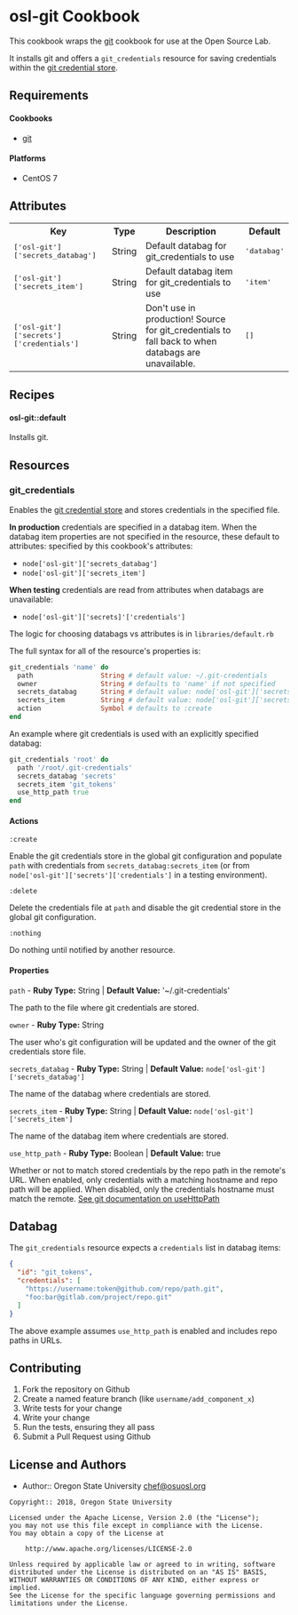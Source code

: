 osl-git Cookbook
================
This cookbook wraps the [git](https://supermarket.chef.io/cookbooks/git) cookbook for use at the
Open Source Lab.

It installs git and offers a `git_credentials` resource for saving credentials within the
[git credential store](https://git-scm.com/docs/git-credential-store).

Requirements
------------

#### Cookbooks
- [git](https://supermarket.chef.io/cookbooks/git)

#### Platforms
- CentOS 7

Attributes
----------
<table> <tr>
    <th>Key</th>
    <th>Type</th>
    <th>Description</th>
    <th>Default</th>
  </tr>
  <tr>
    <td><tt>['osl-git']['secrets_databag']</tt></td>
    <td>String</td>
    <td>Default databag for git_credentials to use</td>
    <td><tt>'databag'</tt></td>
  </tr>
  <tr>
    <td><tt>['osl-git']['secrets_item']</tt></td>
    <td>String</td>
    <td>Default databag item for git_credentials to use</td>
    <td><tt>'item'</tt></td>
  </tr>
  <tr>
    <td><tt>['osl-git']['secrets']['credentials']</tt></td>
    <td>String</td>
    <td>Don't use in production! Source for git_credentials to fall back to when databags are unavailable.</td>
    <td><tt>[]</tt></td>
  </tr>
</table>

Recipes
-------

#### osl-git::default
Installs git.

Resources
---------

### git_credentials
Enables the [git credential store](https://git-scm.com/docs/git-credential-store) and stores
credentials in the specified file.

**In production** credentials are specified in a databag item. When the databag item properties
are not specified in the resource, these default to attributes:
specified by this cookbook's attributes:
* `node['osl-git']['secrets_databag']` 
* `node['osl-git']['secrets_item']`

**When testing** credentials are read from attributes when databags are unavailable:
* `node['osl-git']['secrets]'['credentials']`

The logic for choosing databags vs attributes is in `libraries/default.rb`

The full syntax for all of the resource's properties is:
```ruby
git_credentials 'name' do
  path                 String # default value: ~/.git-credentials
  owner                String # defaults to 'name' if not specified
  secrets_databag      String # default value: node['osl-git']['secrets_databag']
  secrets_item         String # default value: node['osl-git']['secrets_item']
  action               Symbol # defaults to :create
end
```

An example where git credentials is used with an explicitly specified databag:
```ruby
git_credentials 'root' do
  path '/root/.git-credentials'
  secrets_databag 'secrets'
  secrets_item 'git_tokens'
  use_http_path true
end
```

#### Actions
`:create`

Enable the git credentials store in the global git configuration and populate `path` with
credentials from `secrets_databag:secrets_item` (or from
`node['osl-git']['secrets']['credentials']` in a testing environment).

`:delete`

Delete the credentials file at `path` and disable the git credential store in the global git
configuration.

`:nothing`

Do nothing until notified by another resource.

#### Properties
`path` - **Ruby Type:** String | **Default Value:** '~/.git-credentials'

The path to the file where git credentials are stored.

`owner` - **Ruby Type:** String

The user who's git configuration will be updated and the owner of the git credentials store file.

`secrets_databag` - **Ruby Type:** String | **Default Value:** `node['osl-git']['secrets_databag']`

The name of the databag where credentials are stored.

`secrets_item` - **Ruby Type:** String | **Default Value:** `node['osl-git']['secrets_item']`

The name of the databag item where credentials are stored.

`use_http_path` - **Ruby Type:** Boolean | **Default Value:** true

Whether or not to match stored credentials by the repo path in the remote's URL. When enabled, only
credentials with a matching hostname and repo path will be applied. When disabled, only the
credentials hostname must match the remote.
[See git documentation on useHttpPath](https://git-scm.com/docs/gitcredentials#gitcredentials-useHttpPath)

Databag
-------
The `git_credentials` resource expects a `credentials` list in databag items:

```json
{
  "id": "git_tokens",
  "credentials": [
    "https://username:token@github.com/repo/path.git",
    "foo:bar@gitlab.com/project/repo.git"
  ]
}
```

The above example assumes `use_http_path` is enabled and includes repo paths in URLs.

Contributing
------------

1. Fork the repository on Github
2. Create a named feature branch (like `username/add_component_x`)
3. Write tests for your change
4. Write your change
5. Run the tests, ensuring they all pass
6. Submit a Pull Request using Github

License and Authors
-------------------
- Author:: Oregon State University <chef@osuosl.org>

```text
Copyright:: 2018, Oregon State University

Licensed under the Apache License, Version 2.0 (the "License");
you may not use this file except in compliance with the License.
You may obtain a copy of the License at

    http://www.apache.org/licenses/LICENSE-2.0

Unless required by applicable law or agreed to in writing, software
distributed under the License is distributed on an "AS IS" BASIS,
WITHOUT WARRANTIES OR CONDITIONS OF ANY KIND, either express or implied.
See the License for the specific language governing permissions and
limitations under the License.
```
